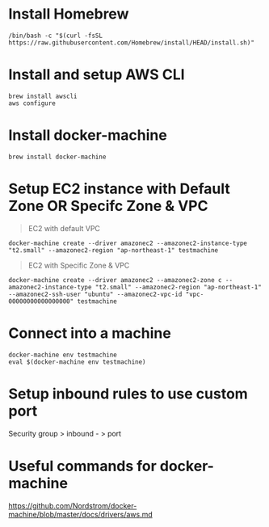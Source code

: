 # Install Homebrew

```
/bin/bash -c "$(curl -fsSL https://raw.githubusercontent.com/Homebrew/install/HEAD/install.sh)"
```

# Install and setup AWS CLI

```
brew install awscli 
aws configure
```

# Install docker-machine

```
brew install docker-machine
```

# Setup EC2 instance with Default Zone OR Specifc Zone & VPC

> EC2 with default VPC

```
docker-machine create --driver amazonec2 --amazonec2-instance-type "t2.small" --amazonec2-region "ap-northeast-1" testmachine
```

> EC2 with Specific Zone & VPC

```
docker-machine create --driver amazonec2 --amazonec2-zone c --amazonec2-instance-type "t2.small" --amazonec2-region "ap-northeast-1" --amazonec2-ssh-user "ubuntu" --amazonec2-vpc-id "vpc-00000000000000000" testmachine
```

# Connect into a machine

```
docker-machine env testmachine
eval $(docker-machine env testmachine)
```

# Setup inbound rules to use custom port

Security group > inbound - > port

# Useful commands for docker-machine

https://github.com/Nordstrom/docker-machine/blob/master/docs/drivers/aws.md